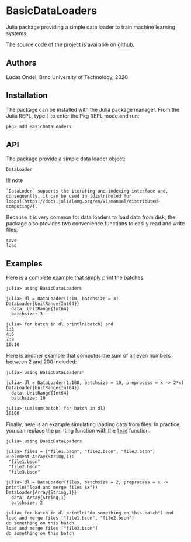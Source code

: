# BasicDataLoaders

Julia package providing a simple data loader to train machine learning
systems.

The source code of the project is available on [github](https://github.com/lucasondel/BasicDataLoaders).

## Authors

Lucas Ondel, Brno University of Technology, 2020

## Installation

The package can be installed with the Julia package manager. From the
Julia REPL, type `]` to enter the Pkg REPL mode and run:
```julia
pkg> add BasicDataLoaders
```

## API

The package provide a simple data loader object:
```@docs
DataLoader
```

!!! note

    `DataLoder` supports the iterating and indexing interface and,
    consequently, it can be used in [distributed for
    loops](https://docs.julialang.org/en/v1/manual/distributed-computing/).

Because it is very common for data loaders to load data from disk, the
package also provides two convenience functions to  easily read and
write files:
```@docs
save
load
```

## Examples

Here is a complete example that simply print the batches:
```jldoctest
julia> using BasicDataLoaders

julia> dl = DataLoader(1:10, batchsize = 3)
DataLoader{UnitRange{Int64}}
  data: UnitRange{Int64}
  batchsize: 3

julia> for batch in dl println(batch) end
1:3
4:6
7:9
10:10
```

Here is another example that computes the sum of all even numbers
between 2 and 200 included:
```jldoctest
julia> using BasicDataLoaders

julia> dl = DataLoader(1:100, batchsize = 10, preprocess = x -> 2*x)
DataLoader{UnitRange{Int64}}
  data: UnitRange{Int64}
  batchsize: 10

julia> sum(sum(batch) for batch in dl)
10100
```

Finally, here is an example simulating loading data from files. In
practice, you can replace the printing function with the [`load`](@ref)
function.
```jldoctest
julia> using BasicDataLoaders

julia> files = ["file1.bson", "file2.bson", "file3.bson"]
3-element Array{String,1}:
 "file1.bson"
 "file2.bson"
 "file3.bson"

julia> dl = DataLoader(files, batchsize = 2, preprocess = x -> println("load and merge files $x"))
DataLoader{Array{String,1}}
  data: Array{String,1}
  batchsize: 2

julia> for batch in dl println("do something on this batch") end
load and merge files ["file1.bson", "file2.bson"]
do something on this batch
load and merge files ["file3.bson"]
do something on this batch
```

